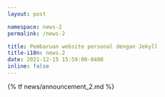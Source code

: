 ```yaml
---
layout: post

namespace: news-2
permalink: /news-2

title: Pembaruan website personal dengan Jekyll
title-i18n: news.2
date: 2021-12-15 15:59:00-0400
inline: false
---
```


{% tf news/announcement_2.md %}
